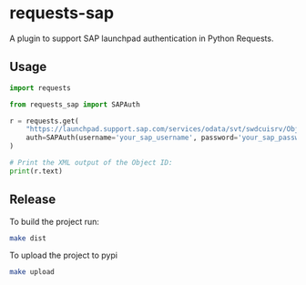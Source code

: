 # requests-sap

A plugin to support SAP launchpad authentication in Python Requests.

## Usage

```python
import requests

from requests_sap import SAPAuth

r = requests.get(
    "https://launchpad.support.sap.com/services/odata/svt/swdcuisrv/ObjectSet('0030000000103162022')",
    auth=SAPAuth(username='your_sap_username', password='your_sap_password'),
)

# Print the XML output of the Object ID:
print(r.text)
```

## Release

To build the project run:

```bash
make dist
```

To upload the project to pypi
```bash
make upload
```
